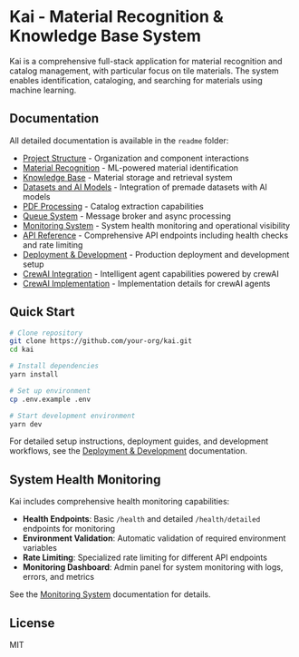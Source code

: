 # Kai - Material Recognition & Knowledge Base System

Kai is a comprehensive full-stack application for material recognition and catalog management, with particular focus on tile materials. The system enables identification, cataloging, and searching for materials using machine learning.

## Documentation

All detailed documentation is available in the `readme` folder:

- [Project Structure](./folder-structure.md) - Organization and component interactions
- [Material Recognition](./material-recognition.md) - ML-powered material identification
- [Knowledge Base](./knowledge-base.md) - Material storage and retrieval system
- [Datasets and AI Models](./datasets-and-models.md) - Integration of premade datasets with AI models
- [PDF Processing](./pdf-processing.md) - Catalog extraction capabilities
- [Queue System](./queue-system.md) - Message broker and async processing
- [Monitoring System](./monitoring-system.md) - System health monitoring and operational visibility
- [API Reference](./api-reference.md) - Comprehensive API endpoints including health checks and rate limiting
- [Deployment & Development](./deployment-and-development.md) - Production deployment and development setup
- [CrewAI Integration](./agents-crewai.md) - Intelligent agent capabilities powered by crewAI
- [CrewAI Implementation](./agents-crewai-implementation.md) - Implementation details for crewAI agents

## Quick Start

```bash
# Clone repository
git clone https://github.com/your-org/kai.git
cd kai

# Install dependencies
yarn install

# Set up environment
cp .env.example .env

# Start development environment
yarn dev
```

For detailed setup instructions, deployment guides, and development workflows, see the [Deployment & Development](./deployment-and-development.md) documentation.

## System Health Monitoring

Kai includes comprehensive health monitoring capabilities:

- **Health Endpoints**: Basic `/health` and detailed `/health/detailed` endpoints for monitoring
- **Environment Validation**: Automatic validation of required environment variables
- **Rate Limiting**: Specialized rate limiting for different API endpoints
- **Monitoring Dashboard**: Admin panel for system monitoring with logs, errors, and metrics

See the [Monitoring System](./monitoring-system.md) documentation for details.

## License

MIT